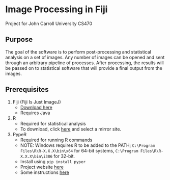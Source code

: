 # Image Processing in Fiji
Project for John Carroll University CS470

## Purpose
The goal of the software is to perform post-processing and statistical analysis on a set of images. Any number of images can be opened and sent through an arbitrary pipeline of processes. After processing, the results will be passed on to statistical software that will provide a final output from the images. 

## Prerequisites
1. Fiji (Fiji Is Just ImageJ)
	* [Download here](http://fiji.sc/Downloads#Fiji)
	* Requires Java
2. R
	* Required for statistical analysis
	* To download, click [here](https://cran.r-project.org/mirrors.html) and select a mirror site.
3. PypeR
	* Required for running R commands
	* NOTE: Windows requires R to be added to the PATH; `C:\Program Files\R\R-X.X.X\bin\x64` for 64-bit systems, `C:\Program Files\R\R-X.X.X\bin\i386` for 32-bit.
	* Install using `pip install pyper`
	* Project website [here](http://www.webarray.org/softwares/PypeR/)
	* Some instructions [here](http://www.jstatsoft.org/article/view/v035c02/v35c02.pdf)
